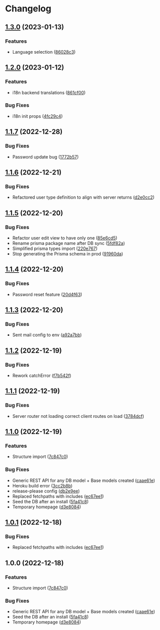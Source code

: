 # Changelog

## [1.3.0](https://github.com/Zenoo/fullstack-typescript-monorepo/compare/fullstack-typescript-monorepo-v1.2.0...fullstack-typescript-monorepo-v1.3.0) (2023-01-13)


### Features

* Language selection ([86028c3](https://github.com/Zenoo/fullstack-typescript-monorepo/commit/86028c3ee6a367e2a352741c7b35b81aab080c9e))

## [1.2.0](https://github.com/Zenoo/fullstack-typescript-monorepo/compare/fullstack-typescript-monorepo-v1.1.7...fullstack-typescript-monorepo-v1.2.0) (2023-01-12)


### Features

* i18n backend translations ([861cf00](https://github.com/Zenoo/fullstack-typescript-monorepo/commit/861cf00a83dd51b089bf90f942ffe5cc804e4af7))


### Bug Fixes

* i18n init props ([4fc29c4](https://github.com/Zenoo/fullstack-typescript-monorepo/commit/4fc29c4349d12d3b1c5596948e5896bc5d5f17e4))

## [1.1.7](https://github.com/Zenoo/fullstack-typescript-monorepo/compare/fullstack-typescript-monorepo-v1.1.6...fullstack-typescript-monorepo-v1.1.7) (2022-12-28)


### Bug Fixes

* Password update bug ([1772b57](https://github.com/Zenoo/fullstack-typescript-monorepo/commit/1772b57c8ce6563d5f60f169a3d3b4198ff7d44e))

## [1.1.6](https://github.com/Zenoo/fullstack-typescript-monorepo/compare/fullstack-typescript-monorepo-v1.1.5...fullstack-typescript-monorepo-v1.1.6) (2022-12-21)


### Bug Fixes

* Refactored user type definition to align with server returns ([d2e0cc2](https://github.com/Zenoo/fullstack-typescript-monorepo/commit/d2e0cc2ada24cd9ff0ed89807def81daa28d69cb))

## [1.1.5](https://github.com/Zenoo/fullstack-typescript-monorepo/compare/fullstack-typescript-monorepo-v1.1.4...fullstack-typescript-monorepo-v1.1.5) (2022-12-20)


### Bug Fixes

* Refactor user edit view to have only one ([85e6cd5](https://github.com/Zenoo/fullstack-typescript-monorepo/commit/85e6cd55b01996679ea31eeec650c84c6d5c6776))
* Rename prisma package name after DB sync ([5fdf82a](https://github.com/Zenoo/fullstack-typescript-monorepo/commit/5fdf82a6fd1d436a152f790eac8b462a8634b3f4))
* Simplified prisma types import ([220e767](https://github.com/Zenoo/fullstack-typescript-monorepo/commit/220e767969598dcc7568715bcac7f3b48d32e2a0))
* Stop generating the Prisma schema in prod ([91960da](https://github.com/Zenoo/fullstack-typescript-monorepo/commit/91960da2fc1a8a5331d0f39e2cdecba94b98f61d))

## [1.1.4](https://github.com/Zenoo/fullstack-typescript-monorepo/compare/fullstack-typescript-monorepo-v1.1.3...fullstack-typescript-monorepo-v1.1.4) (2022-12-20)


### Bug Fixes

* Password reset feature ([20d4f63](https://github.com/Zenoo/fullstack-typescript-monorepo/commit/20d4f6382df91d1dd767f288720d7082decb22de))

## [1.1.3](https://github.com/Zenoo/fullstack-typescript-monorepo/compare/fullstack-typescript-monorepo-v1.1.2...fullstack-typescript-monorepo-v1.1.3) (2022-12-20)


### Bug Fixes

* Sent mail config to env ([a92a7bb](https://github.com/Zenoo/fullstack-typescript-monorepo/commit/a92a7bb635ecb1fee682392859e4f388ed1c3217))

## [1.1.2](https://github.com/Zenoo/fullstack-typescript-monorepo/compare/fullstack-typescript-monorepo-v1.1.1...fullstack-typescript-monorepo-v1.1.2) (2022-12-19)


### Bug Fixes

* Rework catchError ([f7b542f](https://github.com/Zenoo/fullstack-typescript-monorepo/commit/f7b542f568b118b8fa3578582f72d6fa174e5061))

## [1.1.1](https://github.com/Zenoo/fullstack-typescript-monorepo/compare/fullstack-typescript-monorepo-v1.1.0...fullstack-typescript-monorepo-v1.1.1) (2022-12-19)


### Bug Fixes

* Server router not loading correct client routes on load ([3784dcf](https://github.com/Zenoo/fullstack-typescript-monorepo/commit/3784dcff5273853834594e709f3a458404f19c12))

## [1.1.0](https://github.com/Zenoo/fullstack-typescript-monorepo/compare/fullstack-typescript-monorepo-v1.0.1...fullstack-typescript-monorepo-v1.1.0) (2022-12-19)


### Features

* Structure import ([7c847c0](https://github.com/Zenoo/fullstack-typescript-monorepo/commit/7c847c0c1a0d4600e5be421c6622c4affb4898db))


### Bug Fixes

* Generic REST API for any DB model + Base models created ([caae61e](https://github.com/Zenoo/fullstack-typescript-monorepo/commit/caae61e81c76a9fd7e0bf24c31bf6a82dce2ebd7))
* Heroku build error ([3cc2b8b](https://github.com/Zenoo/fullstack-typescript-monorepo/commit/3cc2b8bb50a7e7518c159b3956a64ab4aa2b8d8a))
* release-please config ([db2e9ee](https://github.com/Zenoo/fullstack-typescript-monorepo/commit/db2e9eed52975430f5d6064bf33a168930b2164c))
* Replaced fetchpaths with includes ([ec67ee1](https://github.com/Zenoo/fullstack-typescript-monorepo/commit/ec67ee1ebf67ed929b57cf84cc997bf1e71ee38b))
* Seed the DB after an install ([5fa41c8](https://github.com/Zenoo/fullstack-typescript-monorepo/commit/5fa41c872c3cd384062b6dbe7e09057d9b41c895))
* Temporary homepage ([d3e8084](https://github.com/Zenoo/fullstack-typescript-monorepo/commit/d3e808460d666e1c8254d3c8c16760c71582044b))

## [1.0.1](https://github.com/Zenoo/fullstack-typescript-monorepo/compare/v1.0.0...v1.0.1) (2022-12-18)


### Bug Fixes

* Replaced fetchpaths with includes ([ec67ee1](https://github.com/Zenoo/fullstack-typescript-monorepo/commit/ec67ee1ebf67ed929b57cf84cc997bf1e71ee38b))

## 1.0.0 (2022-12-18)


### Features

* Structure import ([7c847c0](https://github.com/Zenoo/fullstack-typescript-monorepo/commit/7c847c0c1a0d4600e5be421c6622c4affb4898db))


### Bug Fixes

* Generic REST API for any DB model + Base models created ([caae61e](https://github.com/Zenoo/fullstack-typescript-monorepo/commit/caae61e81c76a9fd7e0bf24c31bf6a82dce2ebd7))
* Seed the DB after an install ([5fa41c8](https://github.com/Zenoo/fullstack-typescript-monorepo/commit/5fa41c872c3cd384062b6dbe7e09057d9b41c895))
* Temporary homepage ([d3e8084](https://github.com/Zenoo/fullstack-typescript-monorepo/commit/d3e808460d666e1c8254d3c8c16760c71582044b))
